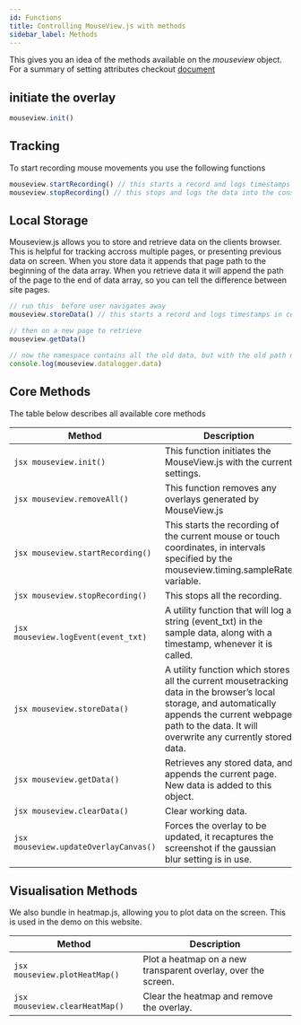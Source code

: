 ```yaml
---
id: Functions
title: Controlling MouseView.js with methods
sidebar_label: Methods
---
```


This gives you an idea of the methods available on the *mouseview* object. For a summary of setting attributes checkout [document](Functions.md)

## initiate the overlay 
```jsx
mouseview.init()
```

## Tracking 
To start recording mouse movements you use the following functions
```jsx
mouseview.startRecording() // this starts a record and logs timestamps in console
mouseview.stopRecording() // this stops and logs the data into the console 
```

## Local Storage
Mouseview.js allows you to store and retrieve data on the clients browser. This is helpful for tracking accross multiple pages, or presenting previous data on screen. When you store data it appends that page path to the beginning of the data array. When you retrieve data it will append the path of the page to the end of data array, so you can tell the difference between site pages. 

```jsx
// run this  before user navigates away
mouseview.storeData() // this starts a record and logs timestamps in console

// then on a new page to retrieve
mouseview.getData()

// now the namespace contains all the old data, but with the old path name at the start, and the new one at the end 
console.log(mouseview.datalogger.data)
```
## Core Methods 

The table below describes all available core methods 

| Method                          | Description                                                                                                                                                                                                     |
|---------------------------------|-----------------------------------------------------------------------------------------------------------------------------------------------------------------------------------------------------------------|
| ```jsx mouseview.init() ```               | This function initiates the MouseView.js with the current settings.                                                                                                                                             |
| ```jsx mouseview.removeAll() ```          | This function removes any overlays generated by MouseView.js                                                                                                                                                    |
| ```jsx mouseview.startRecording() ```     | This starts the recording of the current mouse or touch coordinates, in intervals specified by the mouseview.timing.sampleRate variable.                                                                        |
| ```jsx mouseview.stopRecording() ```      | This stops all the recording.                                                                                                                                                                                   |
| ```jsx mouseview.logEvent(event_txt) ```  | A utility function that will log a string (event_txt) in the sample data, along with a timestamp, whenever it is called.                                                                                        |
| ```jsx mouseview.storeData() ```          | A utility function which stores all the current mousetracking data in the browser’s local storage, and automatically appends the current webpage path to the data. It will overwrite any currently stored data. |
| ```jsx mouseview.getData() ```            | Retrieves any stored data, and appends the current page. New data is added to this object.                                                                                                                      |
| ```jsx mouseview.clearData() ```          | Clear working data.                                                                                                                                                                                             |
| ```jsx mouseview.updateOverlayCanvas() ``` | Forces the overlay to be updated, it recaptures the screenshot if the gaussian blur setting is in use.                                                                                                          |
## Visualisation Methods

We also bundle in heatmap.js, allowing you to plot data on the screen. This is used in the demo on this website. 

| Method                   | Description                                                   |
|--------------------------|---------------------------------------------------------------|
| ```jsx mouseview.plotHeatMap() ``` | Plot a heatmap on a new transparent overlay, over the screen. |
| ```jsx mouseview.clearHeatMap() ``` | Clear the heatmap and remove the overlay.                     |
